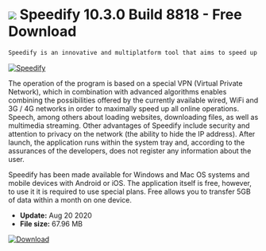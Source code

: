 # ![](https://cdn.softexe.net/static/icon/9/speedify-8253.png) Speedify 10.3.0 Build 8818 - Free Download

```sh
Speedify is an innovative and multiplatform tool that aims to speed up the Internet connection.
```
[![Speedify](https://gallery.dpcdn.pl/imgc/Tools/87156/g_-_420x350_1.5_-_x3734d29a-7e8f-40fb-9342-78228474e3b5.png)](https://softexe.net/win/internet/other/speedify:hbec.html)

The operation of the program is based on a special VPN (Virtual Private Network), which in combination with advanced algorithms enables combining the possibilities offered by the currently available wired, WiFi and 3G / 4G networks in order to maximally speed up all online operations. Speech, among others about loading websites, downloading files, as well as multimedia streaming. Other advantages of Speedify include security and attention to privacy on the network (the ability to hide the IP address). After launch, the application runs within the system tray and, according to the assurances of the developers, does not register any information about the user.
 
 Speedify has been made available for Windows and Mac OS systems and mobile devices with Android or iOS. The application itself is free, however, to use it it is required to use special plans. Free allows you to transfer 5GB of data within a month on one device.


- **Update:** Aug 20 2020
- **File size:** 67.96 MB

[![Download](https://cdn.softexe.net/static/img/download.png)](https://softexe.net/win/internet/other/speedify:hbec.html)

